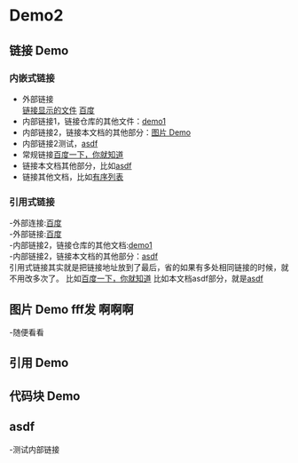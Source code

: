 # Demo2

## 链接 Demo

### 内嵌式链接	
- 外部链接	
[链接显示的文件](URL地址)
[百度](http://www.baidu.com)
- 内部链接1，链接仓库的其他文件：[demo1](demo1.md)
- 内部链接2，链接本文档的其他部分：[图片 Demo](Demo2.md#图片-Demo)
- 内部链接2测试，[asdf]()
- 常规链接[百度一下，你就知道](http://www.baidu.com)
- 链接本文档其他部分，比如[asdf](Demo2.md#asdf)
- 链接其他文档，比如[有序列表](demo1.md#有序列表)

### 引用式链接	
-外部连接:[百度]	  
-外部链接:[百度][baidu]  	
-内部链接2，链接仓库的其他文档:[demo1]  	
-内部链接2，链接本文档的其他部分：[asdf][aaaa]	
引用式链接其实就是把链接地址放到了最后，省的如果有多处相同链接的时候，就不用改多次了。	
比如[百度一下，你就知道][百度kk]	
比如本文档asdf部分，就是[asdf][asdf]	
## 图片 Demo	fff发	啊啊啊
-随便看看
## 引用 Demo

## 代码块 Demo

## asdf
-测试内部链接

<!--以下是本文档中用到的链接-->
[百度]:http://www.baidu.com
[baidu]:http://www.baidu.com
[demo1]:demo1.md	
[aaaa]:Demo2.md#asdf	
[百度kk]:http://www.baidu.com		
[asdf]:Demo2.md#asdf
